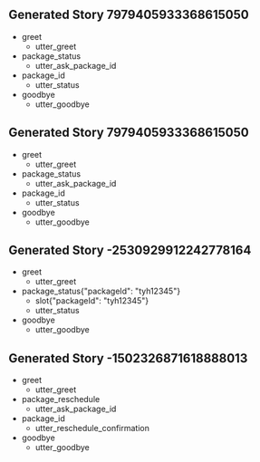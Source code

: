 ## Generated Story 7979405933368615050
* greet
    - utter_greet
* package_status
    - utter_ask_package_id
* package_id
    - utter_status
* goodbye
    - utter_goodbye

## Generated Story 7979405933368615050
* greet
    - utter_greet
* package_status
    - utter_ask_package_id
* package_id
    - utter_status
* goodbye
    - utter_goodbye

## Generated Story -2530929912242778164
* greet
    - utter_greet
* package_status{"packageId": "tyh12345"}
    - slot{"packageId": "tyh12345"}
    - utter_status
* goodbye
    - utter_goodbye

## Generated Story -1502326871618888013
* greet
   - utter_greet
* package_reschedule
    - utter_ask_package_id
* package_id
    - utter_reschedule_confirmation
* goodbye
    - utter_goodbye



